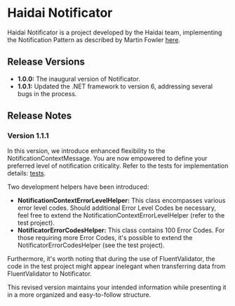 # Haidai Notificator

Haidai Notificator is a project developed by the Haidai team, implementing the Notification Pattern as described by Martin Fowler [here](https://www.martinfowler.com/eaaDev/Notification.html).

## Release Versions

- **1.0.0:** The inaugural version of Notificator.
- **1.0.1:** Updated the .NET framework to version 6, addressing several bugs in the process.

## Release Notes

### Version 1.1.1

In this version, we introduce enhanced flexibility to the NotificationContextMessage. You are now empowered to define your preferred level of notification criticality. Refer to the tests for implementation details: [tests](https://github.com/Haidai-Tech/notificator/tree/main/tests).

Two development helpers have been introduced:

- **NotificationContextErrorLevelHelper:** This class encompasses various error level codes. Should additional Error Level Codes be necessary, feel free to extend the NotificationContextErrorLevelHelper (refer to the test project).
- **NotificatorErrorCodesHelper:** This class contains 100 Error Codes. For those requiring more Error Codes, it's possible to extend the NotificatorErrorCodesHelper (see the test project).

Furthermore, it's worth noting that during the use of FluentValidator, the code in the test project might appear inelegant when transferring data from FluentValidator to Notificator.

This revised version maintains your intended information while presenting it in a more organized and easy-to-follow structure.